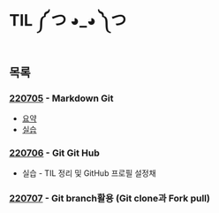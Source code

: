 # TIL ༼ つ ◕_◕ ༽つ

## 목록

### [220705](./220705/Markdown_Git.md) - Markdown Git

* [요약](./220705/TIL_0705_Summary.md)
* [실습](./220705/markdown_practice.md)

### [220706](./220706/TIL0706.md) - Git Git Hub

* 실습 - TIL 정리 및 GitHub 프로필 설정채

### [220707](./220707/TIL0707.md) - Git branch활용 (Git clone과 Fork pull) 



